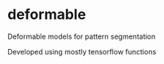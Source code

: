# deformable
Deformable models for pattern segmentation

Developed using mostly tensorflow functions